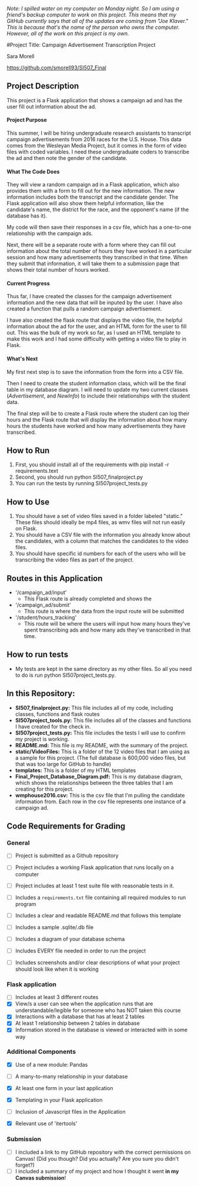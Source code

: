 *Note: I spilled water on my computer on Monday night. So I am using a friend's backup computer to work on this project. This means that my GitHub currently says that all of the updates are coming from "Joe Klaver." This is because that's the name of the person who owns the computer. However, all of the work on this project is my own.*

#Project Title: Campaign Advertisement Transcription Project

Sara Morell

https://github.com/smorell93/SI507_Final

## Project Description
This project is a Flask application that shows a campaign ad and has the user fill out information about the ad.

#### Project Purpose
This summer, I will be hiring undergraduate research assistants to transcript campaign advertisements from 2016 races for the U.S. House. This data comes from the Wesleyan Media Project, but it comes in the form of video files with coded variables. I need these undergraduate coders to transcribe the ad and then note the gender of the candidate.

#### What The Code Does
They will view a random campaign ad in a Flask application, which also provides them with a form to fill out for the new information. The new information includes both the transcript and the candidate gender. The Flask application will also show them helpful information, like the candidate's name, the district for the race, and the opponent's name (if the database has it).

My code will then save their responses in a csv file, which has a one-to-one relationship with the campaign ads.

Next, there will be a separate route with a form where they can fill out information about the total number of hours they have worked in a particular session and how many advertisements they transcribed in that time. When they submit that information, it will take them to a submission page that shows their total number of hours worked.

#### Current Progress

Thus far, I have created the classes for the campaign advertisement information and the new data that will be inputed by the user. I have also created a function that pulls a random campaign advertisement.

I have also created the flask route that displays the video file, the helpful information about the ad for the user, and an HTML form for the user to fill out. This was the bulk of my work so far, as I used an HTML template to make this work and I had some difficulty with getting a video file to play in Flask.

#### What's Next
My first next step is to save the information from the form into a CSV file.

Then I need to create the student information class, which will be the final table in my database diagram. I will need to update my two current classes (*Advertisement*, and *NewInfo*) to include their relationships with the student data.

The final step will be to create a Flask route where the student can log their hours and the Flask route that will display the information about how many hours the students have worked and how many advertisements they have transcribed.

## How to Run

1. First, you should install all of the requirements with pip install -r requirements.text
2. Second, you should run python SI507_finalproject.py
3. You can run the tests by running SI507project_tests.py

## How to Use

1. You should have a set of video files saved in a folder labeled "static." These files should ideally be mp4 files, as wmv files will not run easily on Flask.
2. You should have a CSV file with the information you already know about the candidates, with a column that matches the candidates to the video files.
3. You should have specific id numbers for each of the users who will be transcribing the video files as part of the project.

## Routes in this Application

- '/campaign_ad/input'
  - This Flask route is already completed and shows the
- '/campaign_ad/submit'
  - This route is where the data from the input route will be submitted
- '/student/hours_tracking'
  - This route will be where the users will input how many hours they've spent transcribing ads and how many ads they've transcribed in that time.

## How to run tests

- My tests are kept in the same directory as my other files. So all you need to do is run python SI507project_tests.py.

## In this Repository:

* **SI507_finalproject.py:** This file includes all of my code, including classes, functions and flask routes
* **SI507project_tools.py:** This file includes all of the classes and functions I have created for the check in.
* **SI507project_tests.py:** This file includes the tests I will use to confirm my project is working.
* **README.md:** This file is my README, with the summary of the project.
* **static/VideoFiles:** This is a folder of the 12 video files that I am using as a sample for this project. (The full database is 600,000 video files, but that was too large for GitHub to handle)
* **templates:** This is a folder of my HTML templates
* **Final_Project_Database_Diagram.pdf:** This is my database diagram, which shows the relationships between the three tables that I am creating for this project.
* **wmphouse2016.csv:** This is the csv file that I'm pulling the candidate information from. Each row in the csv file represents one instance of a campaign ad.

## Code Requirements for Grading

### General

- [ ] Project is submitted as a Github repository
- [ ] Project includes a working Flask application that runs locally on a computer
- [ ] Project includes at least 1 test suite file with reasonable tests in it.
- [ ] Includes a `requirements.txt` file containing all required modules to run program
- [ ] Includes a clear and readable README.md that follows this template
- [ ] Includes a sample .sqlite/.db file
- [ ] Includes a diagram of your database schema
- [ ] Includes EVERY file needed in order to run the project
- [ ] Includes screenshots and/or clear descriptions of what your project should look like when it is working


### Flask application

- [ ] Includes at least 3 different routes
- [X] View/s a user can see when the application runs that are understandable/legible for someone who has NOT taken this course
- [X] Interactions with a database that has at least 2 tables
- [X] At least 1 relationship between 2 tables in database
- [X] Information stored in the database is viewed or interacted with in some way

### Additional Components

- [X] Use of a new module: Pandas
- [ ] A many-to-many relationship in your database
- [X] At least one form in your last application
- [X] Templating in your Flask application
- [ ] Inclusion of Javascript files in the Application
- [X] Relevant use of 'itertools'


### Submission

- [ ] I included a link to my GitHub repository with the correct permissions on Canvas! (Did you though? Did you actually? Are you sure you didn't forget?)
- [ ] I included a summary of my project and how I thought it went **in my Canvas submission**!
